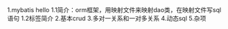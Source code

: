 1.mybatis hello 
    1.1简介：orm框架，用映射文件来映射dao类，在映射文件写sql语句
    1.2标签简介
2.基本crud
3.多对一关系和一对多关系
4.动态sql
5.杂项